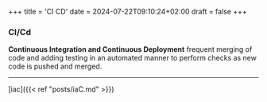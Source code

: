 +++
title = 'CI CD'
date = 2024-07-22T09:10:24+02:00
draft = false
+++

 ### CI/Cd
**Continuous Integration and Continuous Deployment**
 frequent merging of code and adding testing in an automated manner to perform checks as new code is pushed and merged. 
 
 ---

[iac]({{< ref "posts/iaC.md" >}})

